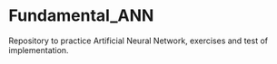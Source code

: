 # Fundamental_ANN
Repository to practice Artificial Neural Network, exercises and test of implementation.
